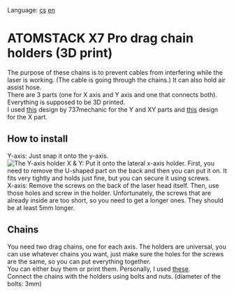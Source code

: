 Language:
[cs](https://github.com/pslib-cz/2022-p2a-mme-pppp-CernyDavid/blob/main/README.cs.md)
[en](https://github.com/pslib-cz/2022-p2a-mme-pppp-CernyDavid/blob/main/README.md)
# ATOMSTACK X7 Pro drag chain holders (3D print)
The purpose of these chains is to prevent cables from interfering while the laser is working. (The cable is going through the chains.) It can also hold air assist hose.  
There are 3 parts (one for X axis and Y axis and one that connects both). Everything is supposed to be 3D printed.  
I used [this](https://www.thingiverse.com/thing:5506701) design by 737mechanic for the Y and XY parts and [this](https://www.thingiverse.com/thing:5274651) design for the X part.  

## How to install
Y-axis: Just snap it onto the y-axis.  
![The Y-axis holder](https://github.com/pslib-cz/2022-p2a-mme-pppp-CernyDavid/assets/91247706/19cd7f9b-db28-4e09-91e9-0460d279e866)
X & Y: Put it onto the lateral x-axis holder. First, you need to remove the U-shaped part on the back and then you can put it on. It fits very tightly and holds just fine, but you can secure it using screws.  
X-axis: Remove the screws on the back of the laser head itself. Then, use those holes and screw in the holder. Unfortunately, the screws that are already inside are too short, so you need to get a longer ones. They should be at least 5mm longer.

## Chains
You need two drag chains, one for each axis. The holders are universal, you can use whatever chains you want, just make sure the holes for the screws are the same, so you can put everything together.  
You can either buy them or print them. Personally, I used [these](https://www.thingiverse.com/thing:2920060).  
Connect the chains with the holders using bolts and nuts. (diameter of the bolts: 3mm)
